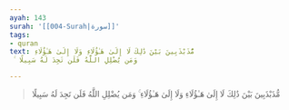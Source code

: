 ```yaml
---
ayah: 143
surah: '[[004-Surah|سورة]]'
tags:
- quran
text: مُّذَبْذَبِينَ بَيْنَ ذَٰلِكَ لَا إِلَىٰ هَـٰؤُلَاءِ وَلَا إِلَىٰ هَـٰؤُلَاءِ
  ۚ وَمَن يُضْلِلِ اللَّهُ فَلَن تَجِدَ لَهُ سَبِيلًا

---
```

> مُّذَبْذَبِينَ بَيْنَ ذَٰلِكَ لَا إِلَىٰ هَـٰؤُلَاءِ وَلَا إِلَىٰ هَـٰؤُلَاءِ ۚ وَمَن يُضْلِلِ اللَّهُ فَلَن تَجِدَ لَهُ سَبِيلًا
